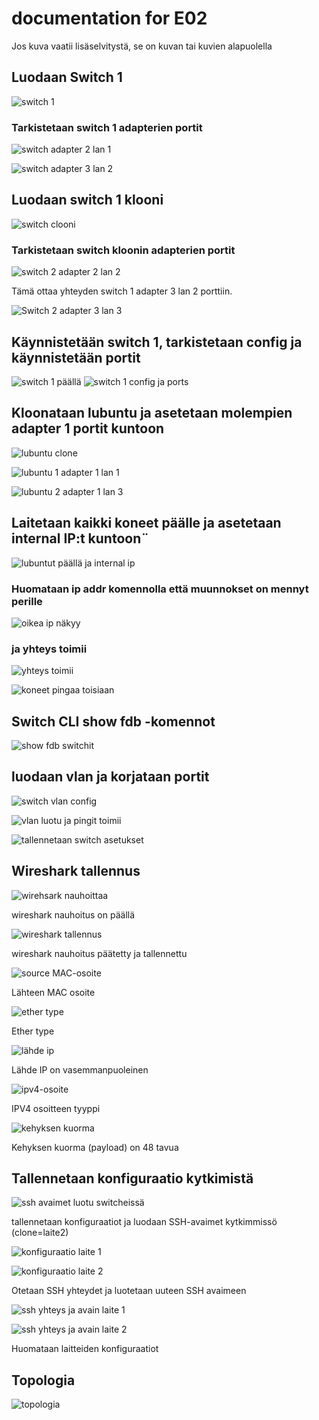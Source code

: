 # documentation for E02

Jos kuva vaatii lisäselvitystä, se on kuvan tai kuvien alapuolella

## Luodaan Switch 1

![switch 1](./E02/switch1.PNG)

### Tarkistetaan switch 1 adapterien portit

![switch adapter 2 lan 1](./E02/switch1adapter2lan1.PNG)

![switch adapter 3 lan 2](./E02/switch1adapter3lan2.PNG)

## Luodaan switch 1 klooni

![switch clooni](./E02/switch2.PNG)

### Tarkistetaan switch kloonin adapterien portit

![switch 2 adapter 2 lan 2](./E02/switch2adapter2lan2.PNG)

Tämä ottaa yhteyden switch 1 adapter 3 lan 2 porttiin.

![Switch 2 adapter 3 lan 3](./E02/switch2adapter3lan3.PNG)

## Käynnistetään switch 1, tarkistetaan config ja käynnistetään portit

![switch 1 päällä](./E02/switch1päällä.PNG)
![switch 1 config ja ports](./E02/switch1configjaports.PNG)

## Kloonataan lubuntu ja asetetaan molempien adapter 1 portit kuntoon

![lubuntu clone](./E02/lubuntukloonattu.PNG)

![lubuntu 1 adapter 1 lan 1](./E02/lubuntu1adapter1lan1.PNG)

![lubuntu 2 adapter 1 lan 3](./E02/lubuntu2adapter1lan3.PNG)

## Laitetaan kaikki koneet päälle ja asetetaan internal IP:t kuntoon¨

![lubuntut päällä ja internal ip](./E02/lubuntutpäälläjainternalip.PNG)

### Huomataan ip addr komennolla että muunnokset on mennyt perille

![oikea ip näkyy](./E02/oikeaipnäkyy.PNG)

### ja yhteys toimii

![yhteys toimii](./E02/yhteystoimii.PNG)

![koneet pingaa toisiaan](./E02/koneetpingaatoisiaan.PNG)

## Switch CLI show fdb -komennot

![show fdb switchit](./E02/showfdbswitchit.PNG)

## luodaan vlan ja korjataan portit

![switch vlan config](./E02/switchvlanconfig.PNG)

![vlan luotu ja pingit toimii](./E02/vlanluotujapingtoimii.PNG)

![tallennetaan switch asetukset](./E02/tallennetaanswitchasetukset.PNG)

## Wireshark tallennus

![wirehsark nauhoittaa](./E02/wiresharknauhoittaa.PNG)

wireshark nauhoitus on päällä

![wireshark tallennus](./E02/wiresharknauhoitustallennettu.PNG)

wireshark nauhoitus päätetty ja tallennettu

![source MAC-osoite](./E02/sourcemacosoite.PNG)

Lähteen MAC osoite

![ether type](./E02/ethertype.PNG)

Ether type

![lähde ip](./E02/lähdeipvas.PNG)

Lähde IP on vasemmanpuoleinen

![ipv4-osoite](./E02/ipv4ethertype.PNG)

IPV4 osoitteen tyyppi

![kehyksen kuorma](./E02/kehyksenkuorma.PNG)

Kehyksen kuorma (payload) on 48 tavua

## Tallennetaan konfiguraatio kytkimistä

![ssh avaimet luotu switcheissä](./E02/sshavaimetluotuswitch.PNG)

tallennetaan konfiguraatiot ja luodaan SSH-avaimet kytkimmissö (clone=laite2)

![konfiguraatio laite 1](./E02/sshyhteysjaavainlaite2.PNG)


![konfiguraatio laite 2](./E02/sshyhteysjaavain.PNG)

Otetaan SSH yhteydet ja luotetaan uuteen SSH avaimeen

![ssh yhteys ja avain laite 1](./E02/konfiguraatiolaite2.PNG)

![ssh yhteys ja avain laite 2](./E02/konfiguraatiolaite1.PNG)

Huomataan laitteiden konfiguraatiot

## Topologia

![topologia](./E02/topologia.PNG)